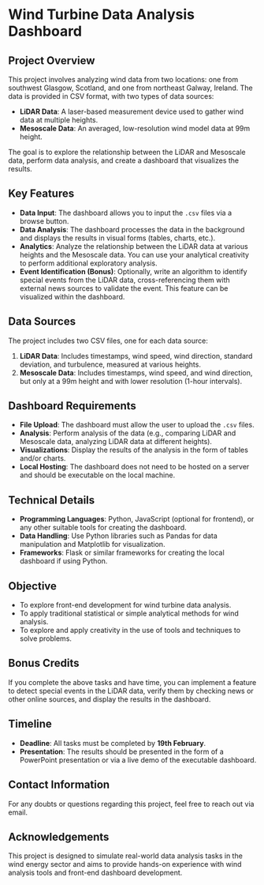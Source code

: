# Wind Turbine Data Analysis Dashboard

## Project Overview

This project involves analyzing wind data from two locations: one from southwest Glasgow, Scotland, and one from northeast Galway, Ireland. The data is provided in CSV format, with two types of data sources:

- **LiDAR Data**: A laser-based measurement device used to gather wind data at multiple heights.
- **Mesoscale Data**: An averaged, low-resolution wind model data at 99m height.

The goal is to explore the relationship between the LiDAR and Mesoscale data, perform data analysis, and create a dashboard that visualizes the results.

## Key Features

- **Data Input**: The dashboard allows you to input the `.csv` files via a browse button.
- **Data Analysis**: The dashboard processes the data in the background and displays the results in visual forms (tables, charts, etc.).
- **Analytics**: Analyze the relationship between the LiDAR data at various heights and the Mesoscale data. You can use your analytical creativity to perform additional exploratory analysis.
- **Event Identification (Bonus)**: Optionally, write an algorithm to identify special events from the LiDAR data, cross-referencing them with external news sources to validate the event. This feature can be visualized within the dashboard.

## Data Sources

The project includes two CSV files, one for each data source:

1. **LiDAR Data**: Includes timestamps, wind speed, wind direction, standard deviation, and turbulence, measured at various heights.
2. **Mesoscale Data**: Includes timestamps, wind speed, and wind direction, but only at a 99m height and with lower resolution (1-hour intervals).

## Dashboard Requirements

- **File Upload**: The dashboard must allow the user to upload the `.csv` files.
- **Analysis**: Perform analysis of the data (e.g., comparing LiDAR and Mesoscale data, analyzing LiDAR data at different heights).
- **Visualizations**: Display the results of the analysis in the form of tables and/or charts.
- **Local Hosting**: The dashboard does not need to be hosted on a server and should be executable on the local machine.

## Technical Details

- **Programming Languages**: Python, JavaScript (optional for frontend), or any other suitable tools for creating the dashboard.
- **Data Handling**: Use Python libraries such as Pandas for data manipulation and Matplotlib for visualization.
- **Frameworks**: Flask or similar frameworks for creating the local dashboard if using Python.
  
## Objective

- To explore front-end development for wind turbine data analysis.
- To apply traditional statistical or simple analytical methods for wind analysis.
- To explore and apply creativity in the use of tools and techniques to solve problems.

## Bonus Credits

If you complete the above tasks and have time, you can implement a feature to detect special events in the LiDAR data, verify them by checking news or other online sources, and display the results in the dashboard.

## Timeline

- **Deadline**: All tasks must be completed by **19th February**.
- **Presentation**: The results should be presented in the form of a PowerPoint presentation or via a live demo of the executable dashboard.

## Contact Information

For any doubts or questions regarding this project, feel free to reach out via email.

## Acknowledgements

This project is designed to simulate real-world data analysis tasks in the wind energy sector and aims to provide hands-on experience with wind analysis tools and front-end dashboard development.
